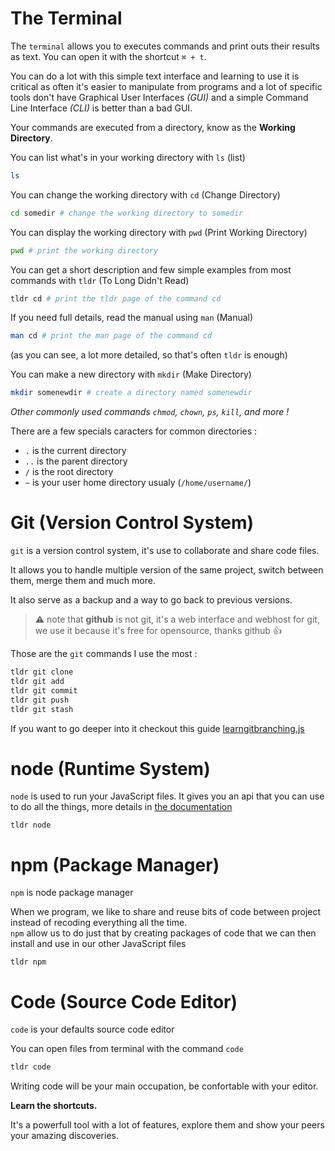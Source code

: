 # The Terminal

The `terminal` allows you to executes commands and print outs their results as text.
You can open it with the shortcut `⌘ + t`.

You can do a lot with this simple text interface and learning to use it is
critical as often it's easier to manipulate from programs and a lot of specific
tools don't have Graphical User Interfaces *(GUI)*
and a simple Command Line Interface *(CLI)* is better than a bad GUI.

Your commands are executed from a directory, know as the **Working Directory**.

You can list what's in your working directory with `ls` (list)
```sh
ls
```

You can change the working directory with `cd` (Change Directory)
```sh
cd somedir # change the working directory to somedir
```

You can display the working directory with `pwd` (Print Working Directory)
```sh
pwd # print the working directory
```

You can get a short description and few simple examples from most commands with
`tldr` (To Long Didn't Read)
```sh
tldr cd # print the tldr page of the command cd
```

If you need full details, read the manual using `man` (Manual)
```sh
man cd # print the man page of the command cd
```
(as you can see, a lot more detailed, so that's often `tldr` is enough)

You can make a new directory with `mkdir` (Make Directory)
```sh
mkdir somenewdir # create a directory named somenewdir
```

*Other commonly used commands `chmod`, `chown`, `ps`, `kill`, and more !*

There are a few specials caracters for common directories :
- `.` is the current directory
- `..` is the parent directory
- `/` is the root directory
- `~` is your user home directory usualy (`/home/username/`)

# Git (Version Control System)
`git` is a version control system, it's use to collaborate and share code files.

It allows you to handle multiple version of the same project,
switch between them, merge them and much more.

It also serve as a backup and a way to go back to previous versions.

> :warning: note that **github** is not git, it's a web interface and webhost
for git, we use it because it's free for opensource, thanks github :+1:

Those are the `git` commands I use the most :
```sh
tldr git clone
tldr git add
tldr git commit
tldr git push
tldr git stash
```

If you want to go deeper into it checkout this guide
[learngitbranching.js](https://learngitbranching.js.org/?demo)

# node (Runtime System)

`node` is used to run your JavaScript files.
It gives you an api that you can use to do all the things, more details in
[the documentation](https://nodejs.org/api/index.html)


```
tldr node
```

# npm (Package Manager)

`npm` is node package manager

When we program, we like to share and reuse bits of code between project
instead of recoding everything all the time.  
`npm` allow us to do just that by creating packages of code that we can then
install and use in our other JavaScript files

```
tldr npm
```

# Code (Source Code Editor)

`code` is your defaults source code editor

You can open files from terminal with the command `code`

```sh
tldr code
```

Writing code will be your main occupation, be confortable with your editor.

**Learn the shortcuts.**

It's a powerfull tool with a lot of features, explore them and show your peers
your amazing discoveries.
